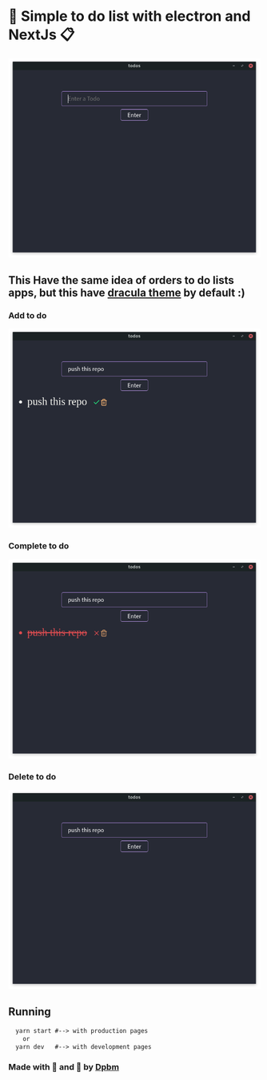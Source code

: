 # 📑 Simple to do list with electron and NextJs 📋

![Screenshot](./assets/clean.png)

## This Have the same idea of orders to do lists apps, but this have [dracula theme](https://draculatheme.com/) by default :)

### Add to do

![Screenshot](./assets/add.png)

### Complete to do

![Screenshot](./assets/complete.png)

### Delete to do

![Screenshot](./assets/remove.png)

## Running

```
  yarn start #--> with production pages
    or
  yarn dev   #--> with development pages
```

### Made with 🧡 and 🧠 by [Dpbm](https://github.com/Dpbm)
